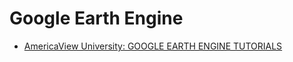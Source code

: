 # Google Earth Engine

* [AmericaView University: GOOGLE EARTH ENGINE TUTORIALS](https://americaview.org/program-areas/education/google-earth-engine-tutorials/)
